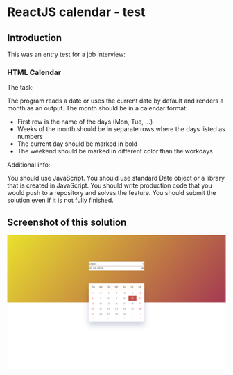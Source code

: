 # ReactJS calendar - test


## Introduction
This was an entry test for a job interview:

### HTML Calendar  

The task:

The program reads a date or uses the current date by default and renders a month as an 
output. The month should be in a calendar format:
-   First row is the name of the days (Mon, Tue, …)
-   Weeks of the month should be in separate rows where the days listed as numbers
-   The current day should be marked in bold
-   The weekend should be marked in different color than the workdays

Additional info:

You should use JavaScript.
You should use standard Date object or a library that is created in JavaScript.
You should write production code that you would push to a repository and solves the feature.
You should submit the solution even if it is not fully finished.



## Screenshot of this solution
<!-- <img src="docs/01_login.png"  style="max-width:100%;"> -->
![Screenshot](docs/screenshot.png)
